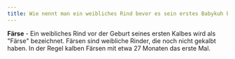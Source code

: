 ```yaml
---
title: Wie nennt man ein weibliches Rind bevor es sein erstes Babykuh bekommen hat?
---
```


**Färse** - Ein weibliches Rind vor der Geburt seines ersten Kalbes wird als "Färse" bezeichnet. Färsen sind weibliche Rinder, die noch nicht gekalbt haben. In der Regel kalben Färsen mit etwa 27 Monaten das erste Mal.
